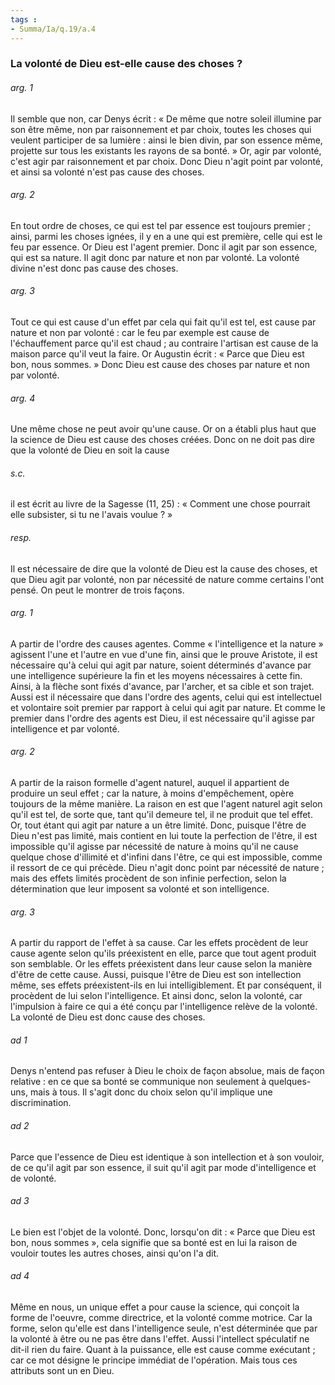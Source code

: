 ```yaml
---
tags : 
- Summa/Ia/q.19/a.4
---
```


### La volonté de Dieu est-elle cause des choses ?

###### arg. 1
Il semble que non, car Denys écrit : « De même que notre soleil illumine par son être même, non par raisonnement et par choix, toutes les choses qui veulent participer de sa lumière : ainsi le bien divin, par son essence même, projette sur tous les existants les rayons de sa bonté. » Or, agir par volonté, c'est agir par raisonnement et par choix. Donc Dieu n'agit point par volonté, et ainsi sa volonté n'est pas cause des choses. 

###### arg. 2
En tout ordre de choses, ce qui est tel par essence est toujours premier ; ainsi, parmi les choses ignées, il y en a une qui est première, celle qui est le feu par essence. Or Dieu est l'agent premier. Donc il agit par son essence, qui est sa nature. Il agit donc par nature et non par volonté. La volonté divine n'est donc pas cause des choses. 

###### arg. 3
Tout ce qui est cause d'un effet par cela qui fait qu'il est tel, est cause par nature et non par volonté : car le feu par exemple est cause de l'échauffement parce qu'il est chaud ; au contraire l'artisan est cause de la maison parce qu'il veut la faire. Or Augustin écrit : « Parce que Dieu est bon, nous sommes. » Donc Dieu est cause des choses par nature et non par volonté. 

###### arg. 4
Une même chose ne peut avoir qu'une cause. Or on a établi plus haut que la science de Dieu est cause des choses créées. Donc on ne doit pas dire que la volonté de Dieu en soit la cause 

###### s.c.
il est écrit au livre de la Sagesse (11, 25) : « Comment une chose pourrait elle subsister, si tu ne l'avais voulue ? » 

###### resp.
Il est nécessaire de dire que la volonté de Dieu est la cause des choses, et que Dieu agit par volonté, non par nécessité de nature comme certains l'ont pensé. On peut le montrer de trois façons. 

###### arg. 1
A partir de l'ordre des causes agentes. Comme « l'intelligence et la nature » agissent l'une et l'autre en vue d'une fin, ainsi que le prouve Aristote, il est nécessaire qu'à celui qui agit par nature, soient déterminés d'avance par une intelligence supérieure la fin et les moyens nécessaires à cette fin. Ainsi, à la flèche sont fixés d'avance, par l'archer, et sa cible et son trajet. Aussi est il nécessaire que dans l'ordre des agents, celui qui est intellectuel et volontaire soit premier par rapport à celui qui agit par nature. Et comme le premier dans l'ordre des agents est Dieu, il est nécessaire qu'il agisse par intelligence et par volonté. 

###### arg. 2
A partir de la raison formelle d'agent naturel, auquel il appartient de produire un seul effet ; car la nature, à moins d'empêchement, opère toujours de la même manière. La raison en est que l'agent naturel agit selon qu'il est tel, de sorte que, tant qu'il demeure tel, il ne produit que tel effet. Or, tout étant qui agit par nature a un être limité. Donc, puisque l'être de Dieu n'est pas limité, mais contient en lui toute la perfection de l'être, il est impossible qu'il agisse par nécessité de nature à moins qu'il ne cause quelque chose d'illimité et d'infini dans l'être, ce qui est impossible, comme il ressort de ce qui précède. Dieu n'agit donc point par nécessité de nature ; mais des effets limités procèdent de son infinie perfection, selon la détermination que leur imposent sa volonté et son intelligence. 

###### arg. 3
A partir du rapport de l'effet à sa cause. Car les effets procèdent de leur cause agente selon qu'ils préexistent en elle, parce que tout agent produit son semblable. Or les effets préexistent dans leur cause selon la manière d'être de cette cause. Aussi, puisque l'être de Dieu est son intellection même, ses effets préexistent-ils en lui intelligiblement. Et par conséquent, il procèdent de lui selon l'intelligence. Et ainsi donc, selon la volonté, car l'impulsion à faire ce qui a été conçu par l'intelligence relève de la volonté. La volonté de Dieu est donc cause des choses. 

###### ad 1
Denys n'entend pas refuser à Dieu le choix de façon absolue, mais de façon relative : en ce que sa bonté se communique non seulement à quelques-uns, mais à tous. Il s'agit donc du choix selon qu'il implique une discrimination. 

###### ad 2
Parce que l'essence de Dieu est identique à son intellection et à son vouloir, de ce qu'il agit par son essence, il suit qu'il agit par mode d'intelligence et de volonté. 

###### ad 3
Le bien est l'objet de la volonté. Donc, lorsqu'on dit : « Parce que Dieu est bon, nous sommes », cela signifie que sa bonté est en lui la raison de vouloir toutes les autres choses, ainsi qu'on l'a dit. 

###### ad 4
Même en nous, un unique effet a pour cause la science, qui conçoit la forme de l'oeuvre, comme directrice, et la volonté comme motrice. Car la forme, selon qu'elle est dans l'intelligence seule, n'est déterminée que par la volonté à être ou ne pas être dans l'effet. Aussi l'intellect spéculatif ne dit-il rien du faire. Quant à la puissance, elle est cause comme exécutant ; car ce mot désigne le principe immédiat de l'opération. Mais tous ces attributs sont un en Dieu. 



